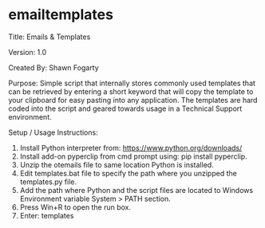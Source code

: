 # emailtemplates

Title: Emails & Templates

Version: 1.0

Created By: Shawn Fogarty

Purpose: Simple script that internally stores commonly used templates that can be retrieved by entering a short keyword that will copy the template to your clipboard for easy pasting into any application. The templates are hard coded into the script and geared towards usage in a Technical Support environment.

Setup / Usage Instructions:
1. Install Python interpreter from: https://www.python.org/downloads/
2. Install add-on pyperclip from cmd prompt using: pip install pyperclip.
3. Unzip the otemails file to same location Python is installed.
4. Edit templates.bat file to specify the path where you unzipped the templates.py file.
5. Add the path where Python and the script files are located to Windows Environment variable System > PATH section.
6. Press Win+R to open the run box.
7. Enter: templates <template lookup keyword>
8. Press enter and the template you choose will be copied to clipboard.
9. Open application where you want template to go and press CTRL+V (or right click / paste).

Template lookup arguments keywords and their description:
initial = Initial email to customer stating the issue.
pie = Problem, Impact, Expected Behavior summary.
1stfu = First follow-up email.
2ndfu = Second follow-up email.
survey = Request to provide survey response.

Usage example:
Entering the following on the run box: "templates initial" results in the initial follow-up template being copied to the clipboard. 

Note: It's possible to convert this script to an exe using pyinstaller and modifying the bat file
